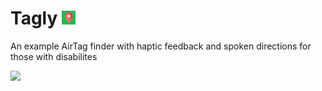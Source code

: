 # Tagly <img src="https://github.com/dsandif/Tagly/blob/main/Tagly/appstore.png?raw=true" style="width:22px; height:22px">
An example AirTag finder with haptic feedback and spoken directions for those with disabilites


<img style="width:300px" src="https://user-images.githubusercontent.com/3058101/210488562-66afe286-858b-44e1-ba30-4d35aedc1610.gif"></img>
